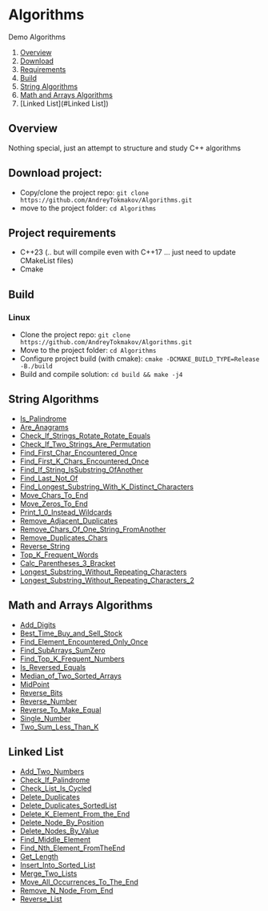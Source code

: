 # Algorithms
Demo Algorithms

1. [Overview](#Overview)
2. [Download](#Download)
3. [Requirements](#Requirements)
4. [Build](#Build)
5. [String Algorithms](#string_algorithms])
6. [Math and Arrays Algorithms](#math_arrays_algorithms])
7. [Linked List](#Linked List])

<a name="Overview"></a>
## Overview
Nothing special, just an attempt to structure and study C++ algorithms

<a name="Download"></a>
## Download project:
- Copy/clone the project repo: `git clone https://github.com/AndreyTokmakov/Algorithms.git`
- move to the project folder: `cd Algorithms`

<a name="Requirements"></a>
## Project requirements
- C++23 (.. but will compile even with C++17 ... just need to update CMakeList files)
- Cmake

<a name="Build"></a>
## Build
<a name="linux_build"></a>
### Linux
- Clone the project repo: `git clone https://github.com/AndreyTokmakov/Algorithms.git`
- Move to the project folder: `cd Algorithms`
- Configure project build (with cmake): `cmake -DCMAKE_BUILD_TYPE=Release -B./build`
- Build and compile solution: `cd build && make -j4`

<a id="string_algorithms"></a>
## String Algorithms
-  [Is_Palindrome](https://github.com/AndreyTokmakov/Algorithms/blob/bcb2d0be438634c1ccb0971cad4301397bded964/Strings/algorithms/Is_Palindrome.cpp#L20) <br/>
-  [Are_Anagrams](https://github.com/AndreyTokmakov/Algorithms/blob/d6d4dfc40ded255cb55ef8c019008e5f1063785c/Strings/algorithms/Are_Anagrams.cpp#L22)<br/>
-  [Check_If_Strings_Rotate_Rotate_Equals](https://github.com/AndreyTokmakov/Algorithms/blob/d6d4dfc40ded255cb55ef8c019008e5f1063785c/Strings/algorithms/Check_If_Strings_Rotate_Rotate_Equals.cpp#L21)<br/>
-  [Check_If_Two_Strings_Are_Permutation](https://github.com/AndreyTokmakov/Algorithms/blob/d6d4dfc40ded255cb55ef8c019008e5f1063785c/Strings/algorithms/Check_If_Two_Strings_Are_Permutation.cpp#L23 	)<br/>
-  [Find_First_Char_Encountered_Once](https://github.com/AndreyTokmakov/Algorithms/blob/d6d4dfc40ded255cb55ef8c019008e5f1063785c/Strings/algorithms/Find_First_Char_Encountered_Once.cpp#L20)<br/>
-  [Find_First_K_Chars_Encountered_Once](https://github.com/AndreyTokmakov/Algorithms/blob/d6d4dfc40ded255cb55ef8c019008e5f1063785c/Strings/algorithms/Find_First_K_Chars_Encountered_Once.cpp#L19)<br/>
-  [Find_If_String_IsSubstring_OfAnother](https://github.com/AndreyTokmakov/Algorithms/blob/d6d4dfc40ded255cb55ef8c019008e5f1063785c/Strings/algorithms/Find_If_String_IsSubstring_OfAnother.cpp#L22)<br/>
-  [Find_Last_Not_Of](https://github.com/AndreyTokmakov/Algorithms/blob/d6d4dfc40ded255cb55ef8c019008e5f1063785c/Strings/algorithms/Find_Last_Not_Of.cpp#L17)<br/>
-  [Find_Longest_Substring_With_K_Distinct_Characters](https://github.com/AndreyTokmakov/Algorithms/blob/d6d4dfc40ded255cb55ef8c019008e5f1063785c/Strings/algorithms/Find_Longest_Substring_With_K_Distinct_Characters.cpp#L22)<br/>
-  [Move_Chars_To_End](https://github.com/AndreyTokmakov/Algorithms/blob/d6d4dfc40ded255cb55ef8c019008e5f1063785c/Strings/algorithms/Move_Chars_To_End.cpp#L21)<br/>
-  [Move_Zeros_To_End](https://github.com/AndreyTokmakov/Algorithms/blob/d6d4dfc40ded255cb55ef8c019008e5f1063785c/Strings/algorithms/Move_Zeros_To_End.cpp#L21)<br/>
-  [Print_1_0_Instead_Wildcards](https://github.com/AndreyTokmakov/Algorithms/blob/d6d4dfc40ded255cb55ef8c019008e5f1063785c/Strings/algorithms/Print_1_0_Instead_Wildcards.cpp#L23)<br/>
-  [Remove_Adjacent_Duplicates](https://github.com/AndreyTokmakov/Algorithms/blob/d6d4dfc40ded255cb55ef8c019008e5f1063785c/Strings/algorithms/Remove_Adjacent_Duplicates.cpp#L30)<br/>
-  [Remove_Chars_Of_One_String_FromAnother](https://github.com/AndreyTokmakov/Algorithms/blob/d6d4dfc40ded255cb55ef8c019008e5f1063785c/Strings/algorithms/Remove_Chars_Of_One_String_FromAnother.cpp#L20)<br/>
-  [Remove_Duplicates_Chars](https://github.com/AndreyTokmakov/Algorithms/blob/d6d4dfc40ded255cb55ef8c019008e5f1063785c/Strings/algorithms/Remove_Duplicates_Chars.cpp#L20)<br/>
-  [Reverse_String](https://github.com/AndreyTokmakov/Algorithms/blob/d6d4dfc40ded255cb55ef8c019008e5f1063785c/Strings/algorithms/Reverse_String.cpp#L21)<br/>
-  [Top_K_Frequent_Words](https://github.com/AndreyTokmakov/Algorithms/blob/d6d4dfc40ded255cb55ef8c019008e5f1063785c/Strings/algorithms/Top_K_Frequent_Words.cpp#L20)<br/>
-  [Calc_Parentheses_3_Bracket](https://github.com/AndreyTokmakov/Algorithms/blob/d6d4dfc40ded255cb55ef8c019008e5f1063785c/Strings/algorithms/Calc_Parentheses_3_Bracket.cpp#L19)<br/>
-  [Longest_Substring_Without_Repeating_Characters](https://github.com/AndreyTokmakov/Algorithms/blob/5f523bcea1a49736dc1e04b086ad564a1fb82109/Strings/algorithms/Longest_Substring_Without_Repeating_Characters.cpp#L20)<br/>
-  [Longest_Substring_Without_Repeating_Characters_2](https://github.com/AndreyTokmakov/Algorithms/blob/5f523bcea1a49736dc1e04b086ad564a1fb82109/Strings/algorithms/Longest_Substring_Without_Repeating_Characters_2.cpp#L20)<br/>

<a id="math_arrays_algorithms"></a>
## Math and Arrays Algorithms
-  [Add_Digits](https://github.com/AndreyTokmakov/Algorithms/blob/5f523bcea1a49736dc1e04b086ad564a1fb82109/Arrays/algorithms/Add_Digits.cpp#L23) <br/>
-  [Best_Time_Buy_and_Sell_Stock](https://github.com/AndreyTokmakov/Algorithms/blob/5f523bcea1a49736dc1e04b086ad564a1fb82109/Arrays/algorithms/Best_Time_Buy_and_Sell_Stock.cpp#L30) <br/>
-  [Find_Element_Encountered_Only_Once](https://github.com/AndreyTokmakov/Algorithms/blob/5f523bcea1a49736dc1e04b086ad564a1fb82109/Arrays/algorithms/Find_Element_Encountered_Only_Once.cpp#L26) <br/>
-  [Find_SubArrays_SumZero](https://github.com/AndreyTokmakov/Algorithms/blob/5f523bcea1a49736dc1e04b086ad564a1fb82109/Arrays/algorithms/Find_SubArrays_SumZero.cpp#L15) <br/>
-  [Find_Top_K_Frequent_Numbers](https://github.com/AndreyTokmakov/Algorithms/blob/5f523bcea1a49736dc1e04b086ad564a1fb82109/Arrays/algorithms/Find_Top_K_Frequent_Numbers.cpp#L16) <br/>
-  [Is_Reversed_Equals](https://github.com/AndreyTokmakov/Algorithms/blob/5f523bcea1a49736dc1e04b086ad564a1fb82109/Arrays/algorithms/Is_Reversed_Equals.cpp#L15) <br/>
-  [Median_of_Two_Sorted_Arrays](https://github.com/AndreyTokmakov/Algorithms/blob/5f523bcea1a49736dc1e04b086ad564a1fb82109/Arrays/algorithms/Median_of_Two_Sorted_Arrays.cpp#L26) <br/>
-  [MidPoint](https://github.com/AndreyTokmakov/Algorithms/blob/5f523bcea1a49736dc1e04b086ad564a1fb82109/Arrays/algorithms/MidPoint.cpp#L16) <br/>
-  [Reverse_Bits](https://github.com/AndreyTokmakov/Algorithms/blob/5f523bcea1a49736dc1e04b086ad564a1fb82109/Arrays/algorithms/Reverse_Bits.cpp#L26) <br/>
-  [Reverse_Number](https://github.com/AndreyTokmakov/Algorithms/blob/5f523bcea1a49736dc1e04b086ad564a1fb82109/Arrays/algorithms/Reverse_Number.cpp#L25) <br/>
-  [Reverse_To_Make_Equal](https://github.com/AndreyTokmakov/Algorithms/blob/5f523bcea1a49736dc1e04b086ad564a1fb82109/Arrays/algorithms/Reverse_To_Make_Equal.cpp#L16) <br/>
-  [Single_Number](https://github.com/AndreyTokmakov/Algorithms/blob/5f523bcea1a49736dc1e04b086ad564a1fb82109/Arrays/algorithms/Single_Number.cpp#L29) <br/>
-  [Two_Sum_Less_Than_K](https://github.com/AndreyTokmakov/Algorithms/blob/5f523bcea1a49736dc1e04b086ad564a1fb82109/Arrays/algorithms/Two_Sum_Less_Than_K.cpp#L23) <br/>

<a id="linked_list"></a>
## Linked List
-  [Add_Two_Numbers](https://github.com/AndreyTokmakov/Algorithms/blob/102d26b9776287516bc34c0e73da4d3fa11f3e21/LinkedList/algorithms/Add_Two_Numbers.cpp#L27)<br/>
-  [Check_If_Palindrome](https://github.com/AndreyTokmakov/Algorithms/blob/102d26b9776287516bc34c0e73da4d3fa11f3e21/LinkedList/algorithms/Check_If_Palindrome.cpp#L20)<br/>
-  [Check_List_Is_Cycled](https://github.com/AndreyTokmakov/Algorithms/blob/102d26b9776287516bc34c0e73da4d3fa11f3e21/LinkedList/algorithms/Check_List_Is_Cycled.cpp#L20)<br/>
-  [Delete_Duplicates](https://github.com/AndreyTokmakov/Algorithms/blob/102d26b9776287516bc34c0e73da4d3fa11f3e21/LinkedList/algorithms/Delete_Duplicates.cpp#L20)<br/>
-  [Delete_Duplicates_SortedList](https://github.com/AndreyTokmakov/Algorithms/blob/102d26b9776287516bc34c0e73da4d3fa11f3e21/LinkedList/algorithms/Delete_Duplicates_SortedList.cpp#L18)<br/>
-  [Delete_K_Element_From_the_End](https://github.com/AndreyTokmakov/Algorithms/blob/102d26b9776287516bc34c0e73da4d3fa11f3e21/LinkedList/algorithms/Delete_K_Element_From_the_End.cpp#L18)<br/>
-  [Delete_Node_By_Position](https://github.com/AndreyTokmakov/Algorithms/blob/102d26b9776287516bc34c0e73da4d3fa11f3e21/LinkedList/algorithms/Delete_Node_By_Position.cpp#L19C25-L19C26)<br/>
-  [Delete_Nodes_By_Value](https://github.com/AndreyTokmakov/Algorithms/blob/102d26b9776287516bc34c0e73da4d3fa11f3e21/LinkedList/algorithms/Delete_Nodes_By_Value.cpp#L18)<br/>
-  [Find_Middle_Element](https://github.com/AndreyTokmakov/Algorithms/blob/102d26b9776287516bc34c0e73da4d3fa11f3e21/LinkedList/algorithms/Find_Middle_Element.cpp#L17)<br/>
-  [Find_Nth_Element_FromTheEnd](https://github.com/AndreyTokmakov/Algorithms/blob/102d26b9776287516bc34c0e73da4d3fa11f3e21/LinkedList/algorithms/Find_Nth_Element_FromTheEnd.cpp#L20)<br/>
-  [Get_Length](https://github.com/AndreyTokmakov/Algorithms/blob/102d26b9776287516bc34c0e73da4d3fa11f3e21/LinkedList/algorithms/Get_Length.cpp#L18)<br/>
-  [Insert_Into_Sorted_List](https://github.com/AndreyTokmakov/Algorithms/blob/102d26b9776287516bc34c0e73da4d3fa11f3e21/LinkedList/algorithms/Insert_Into_Sorted_List.cpp#L18)<br/>
-  [Merge_Two_Lists](https://github.com/AndreyTokmakov/Algorithms/blob/102d26b9776287516bc34c0e73da4d3fa11f3e21/LinkedList/algorithms/Merge_Two_Lists.cpp#L19)<br/>
-  [Move_All_Occurrences_To_The_End](https://github.com/AndreyTokmakov/Algorithms/blob/102d26b9776287516bc34c0e73da4d3fa11f3e21/LinkedList/algorithms/Move_All_Occurrences_To_The_End.cpp#L19)<br/>
-  [Remove_N_Node_From_End](https://github.com/AndreyTokmakov/Algorithms/blob/102d26b9776287516bc34c0e73da4d3fa11f3e21/LinkedList/algorithms/Remove_N_Node_From_End.cpp#L18)<br/>
-  [Reverse_List](https://github.com/AndreyTokmakov/Algorithms/blob/102d26b9776287516bc34c0e73da4d3fa11f3e21/LinkedList/algorithms/Reverse_List.cpp#L18)<br/>